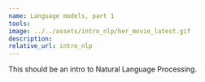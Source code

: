 ```yaml
---
name: Language models, part 1
tools:
image: ../../assets/intro_nlp/her_movie_latest.gif
description:
relative_url: intro_nlp
---
```

This should be an intro to Natural Language Processing.
